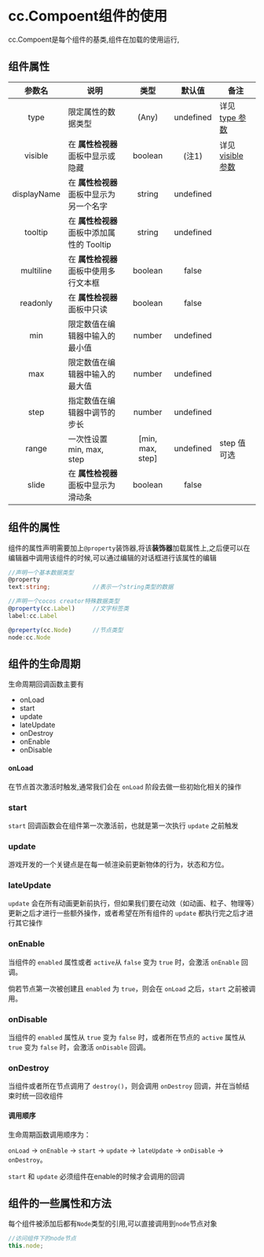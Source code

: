 # cc.Compoent组件的使用

cc.Compoent是每个组件的基类,组件在加载的使用运行,

## 组件属性

|   参数名    | 说明                                       |       类型       |  默认值   | 备注                                                         |
| :---------: | ------------------------------------------ | :--------------: | :-------: | ------------------------------------------------------------ |
|    type     | 限定属性的数据类型                         |      (Any)       | undefined | 详见 [type 参数](https://docs.cocos.com/creator/manual/zh/scripting/reference/class.html#type) |
|   visible   | 在 **属性检视器** 面板中显示或隐藏         |     boolean      |   (注1)   | 详见 [visible 参数](https://docs.cocos.com/creator/manual/zh/scripting/reference/class.html#visible) |
| displayName | 在 **属性检视器** 面板中显示为另一个名字   |      string      | undefined |                                                              |
|   tooltip   | 在 **属性检视器** 面板中添加属性的 Tooltip |      string      | undefined |                                                              |
|  multiline  | 在 **属性检视器** 面板中使用多行文本框     |     boolean      |   false   |                                                              |
|  readonly   | 在 **属性检视器** 面板中只读               |     boolean      |   false   |                                                              |
|     min     | 限定数值在编辑器中输入的最小值             |      number      | undefined |                                                              |
|     max     | 限定数值在编辑器中输入的最大值             |      number      | undefined |                                                              |
|    step     | 指定数值在编辑器中调节的步长               |      number      | undefined |                                                              |
|    range    | 一次性设置 min, max, step                  | [min, max, step] | undefined | step 值可选                                                  |
|    slide    | 在 **属性检视器** 面板中显示为滑动条       |     boolean      |   false   |                                                              |

## 组件的属性

组件的属性声明需要加上`@property`装饰器,将该**装饰器**加载属性上,之后便可以在编辑器中调用该组件的时候,可以通过编辑的对话框进行该属性的编辑

```ts
//声明一个基本数据类型
@property
text:string;			//表示一个string类型的数据

//声明一个cocos creator特殊数据类型
@property(cc.Label)		//文字标签类
label:cc.Label

@preperty(cc.Node)		//节点类型
node:cc.Node
```



## 组件的生命周期

生命周期回调函数主要有

- onLoad
- start
- update
- lateUpdate
- onDestroy
- onEnable
- onDisable

#### onLoad

在节点首次激活时触发,通常我们会在 `onLoad` 阶段去做一些初始化相关的操作

### start

`start` 回调函数会在组件第一次激活前，也就是第一次执行 `update` 之前触发

### update

游戏开发的一个关键点是在每一帧渲染前更新物体的行为，状态和方位。

### lateUpdate

`update` 会在所有动画更新前执行，但如果我们要在动效（如动画、粒子、物理等）更新之后才进行一些额外操作，或者希望在所有组件的 `update` 都执行完之后才进行其它操作

### onEnable

当组件的 `enabled` 属性或者 `active`从 `false` 变为 `true` 时，会激活 `onEnable` 回调。

倘若节点第一次被创建且 `enabled` 为 `true`，则会在 `onLoad` 之后，`start` 之前被调用。

### onDisable

当组件的 `enabled` 属性从 `true` 变为 `false` 时，或者所在节点的 `active` 属性从 `true` 变为 `false` 时，会激活 `onDisable` 回调。

### onDestroy

当组件或者所在节点调用了 `destroy()`，则会调用 `onDestroy` 回调，并在当帧结束时统一回收组件

#### 调用顺序

生命周期函数调用顺序为：

`onLoad` -> `onEnable` -> `start` -> `update` -> `lateUpdate` -> `onDisable` -> `onDestroy`。

 `start` 和 `update` 必须组件在enable的时候才会调用的回调

## 组件的一些属性和方法

每个组件被添加后都有`Node`类型的引用,可以直接调用到``node``节点对象

```ts
//访问组件下的node节点
this.node;
```



